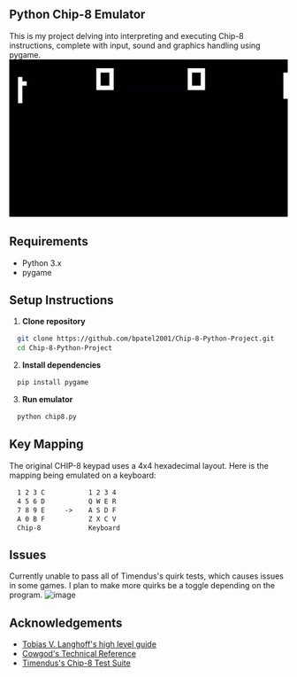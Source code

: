 ## Python Chip-8 Emulator

This is my project delving into interpreting and executing Chip-8 instructions, complete with input, sound and graphics handling using pygame.
![](https://github.com/bpatel2001/Chip-8-Python-Project/blob/main/chipgif.gif)
## Requirements
- Python 3.x
- pygame

## Setup Instructions
1. **Clone repository**
```bash
  git clone https://github.com/bpatel2001/Chip-8-Python-Project.git
  cd Chip-8-Python-Project
```
2.  **Install dependencies**
```bash
  pip install pygame
```
3. **Run emulator**
```bash
  python chip8.py
```

## Key Mapping
The original CHIP-8 keypad uses a 4x4 hexadecimal layout. Here is the mapping being emulated on a keyboard:
``` 
  1 2 3 C           1 2 3 4
  4 5 6 D           Q W E R
  7 8 9 E     ->    A S D F
  A 0 B F           Z X C V
  Chip-8            Keyboard
```

## Issues
Currently unable to pass all of Timendus's quirk tests, which causes issues in some games. I plan to make more quirks be a toggle depending on the program.
![image](https://github.com/user-attachments/assets/b2305222-7169-420a-afb7-5200a86f3614)


## Acknowledgements
- [Tobias V. Langhoff's high level guide](https://tobiasvl.github.io/blog/write-a-chip-8-emulator/)
- [Cowgod's Technical Reference](http://devernay.free.fr/hacks/chip8/C8TECH10.HTM)
- [Timendus's Chip-8 Test Suite](https://github.com/Timendus/chip8-test-suite?tab=readme-ov-file#corax-opcode-test)
